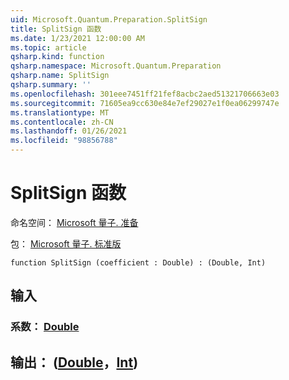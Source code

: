 ```yaml
---
uid: Microsoft.Quantum.Preparation.SplitSign
title: SplitSign 函数
ms.date: 1/23/2021 12:00:00 AM
ms.topic: article
qsharp.kind: function
qsharp.namespace: Microsoft.Quantum.Preparation
qsharp.name: SplitSign
qsharp.summary: ''
ms.openlocfilehash: 301eee7451ff21fef8acbc2aed51321706663e03
ms.sourcegitcommit: 71605ea9cc630e84e7ef29027e1f0ea06299747e
ms.translationtype: MT
ms.contentlocale: zh-CN
ms.lasthandoff: 01/26/2021
ms.locfileid: "98856788"
---
```

# <a name="splitsign-function"></a>SplitSign 函数

命名空间： [Microsoft 量子. 准备](xref:Microsoft.Quantum.Preparation)

包： [Microsoft 量子. 标准版](https://nuget.org/packages/Microsoft.Quantum.Standard)




```qsharp
function SplitSign (coefficient : Double) : (Double, Int)
```


## <a name="input"></a>输入

### <a name="coefficient--double"></a>系数： [Double](xref:microsoft.quantum.lang-ref.double)





## <a name="output--doubleint"></a>输出： ([Double](xref:microsoft.quantum.lang-ref.double)，[Int](xref:microsoft.quantum.lang-ref.int)) 

